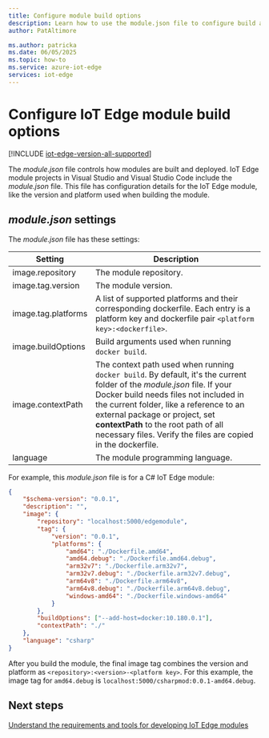 ```yaml
---
title: Configure module build options
description: Learn how to use the module.json file to configure build and deployment options for an IoT Edge module
author: PatAltimore

ms.author: patricka
ms.date: 06/05/2025
ms.topic: how-to
ms.service: azure-iot-edge
services: iot-edge
---
```


# Configure IoT Edge module build options

[!INCLUDE [iot-edge-version-all-supported](includes/iot-edge-version-all-supported.md)]

The *module.json* file controls how modules are built and deployed. IoT Edge module projects in Visual Studio and Visual Studio Code include the *module.json* file. This file has configuration details for the IoT Edge module, like the version and platform used when building the module.

## *module.json* settings

The *module.json* file has these settings:

| Setting | Description |
|---|---|
| image.repository | The module repository. |
| image.tag.version | The module version. |
| image.tag.platforms | A list of supported platforms and their corresponding dockerfile. Each entry is a platform key and dockerfile pair `<platform key>:<dockerfile>`. |
| image.buildOptions | Build arguments used when running `docker build`. |
| image.contextPath | The context path used when running `docker build`. By default, it's the current folder of the *module.json* file. If your Docker build needs files not included in the current folder, like a reference to an external package or project, set **contextPath** to the root path of all necessary files. Verify the files are copied in the dockerfile. |
| language | The module programming language. |

For example, this *module.json* file is for a C# IoT Edge module:

```json
{
    "$schema-version": "0.0.1",
    "description": "",
    "image": {
        "repository": "localhost:5000/edgemodule",
        "tag": {
            "version": "0.0.1",
            "platforms": {
                "amd64": "./Dockerfile.amd64", 
                "amd64.debug": "./Dockerfile.amd64.debug",
                "arm32v7": "./Dockerfile.arm32v7",
                "arm32v7.debug": "./Dockerfile.arm32v7.debug",
                "arm64v8": "./Dockerfile.arm64v8",
                "arm64v8.debug": "./Dockerfile.arm64v8.debug",
                "windows-amd64": "./Dockerfile.windows-amd64"
            }
        },
        "buildOptions": ["--add-host=docker:10.180.0.1"],
        "contextPath": "./"
    },
    "language": "csharp"
}
```

After you build the module, the final image tag combines the version and platform as `<repository>:<version>-<platform key>`. For this example, the image tag for `amd64.debug` is `localhost:5000/csharpmod:0.0.1-amd64.debug`.

## Next steps

[Understand the requirements and tools for developing IoT Edge modules](module-development.md)
